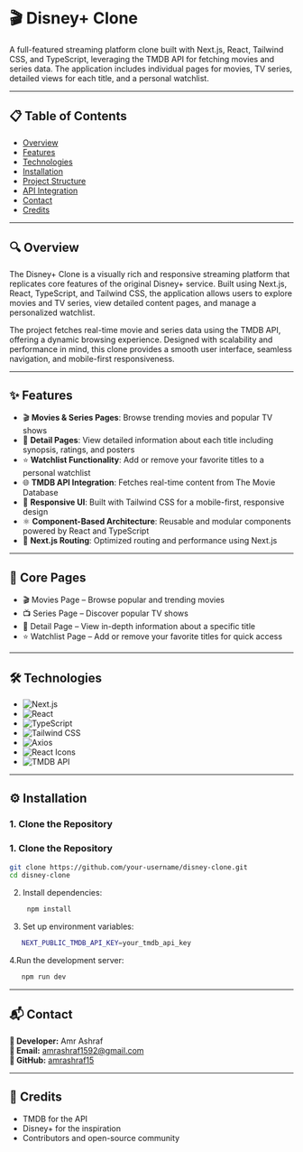 # 🎬 Disney+ Clone
A full-featured streaming platform clone built with Next.js, React, Tailwind CSS, and TypeScript, leveraging the TMDB API for fetching movies and series data. The application includes individual pages for movies, TV series, detailed views for each title, and a personal watchlist.

---
## 📋 Table of Contents
- [Overview](#-overview)
- [Features](#-features)
- [Technologies](#-technologies)
- [Installation](#-installation)
- [Project Structure](#-ProjectStructure)
- [API Integration](#-APIIntegration)
- [Contact](#-contact)
-  [Credits](#-credits)


---
## 🔍 Overview
The Disney+ Clone is a visually rich and responsive streaming platform that replicates core features of the original Disney+ service. Built using Next.js, React, TypeScript, and Tailwind CSS, the application allows users to explore movies and TV series, view detailed content pages, and manage a personalized watchlist.

The project fetches real-time movie and series data using the TMDB API, offering a dynamic browsing experience. Designed with scalability and performance in mind, this clone provides a smooth user interface, seamless navigation, and mobile-first responsiveness.


---
## ✨ Features

- 🎬 **Movies & Series Pages**: Browse trending movies and popular TV shows  
- 📄 **Detail Pages**: View detailed information about each title including synopsis, ratings, and posters  
- ⭐ **Watchlist Functionality**: Add or remove your favorite titles to a personal watchlist  
- 🌐 **TMDB API Integration**: Fetches real-time content from The Movie Database  
- 🎨 **Responsive UI**: Built with Tailwind CSS for a mobile-first, responsive design  
- ⚛️ **Component-Based Architecture**: Reusable and modular components powered by React and TypeScript  
- 🚀 **Next.js Routing**: Optimized routing and performance using Next.js  


---
## 🧩 Core Pages
- 🎬 Movies Page – Browse popular and trending movies
- 📺 Series Page – Discover popular TV shows
- 📄 Detail Page – View in-depth information about a specific title
- ⭐ Watchlist Page – Add or remove your favorite titles for quick access

---
## 🛠 Technologies
- ![Next.js](https://img.shields.io/badge/Next.js-000000?style=for-the-badge&logo=nextdotjs&logoColor=white)  
- ![React](https://img.shields.io/badge/React-20232A?style=for-the-badge&logo=react&logoColor=61DAFB)  
- ![TypeScript](https://img.shields.io/badge/TypeScript-3178C6?style=for-the-badge&logo=typescript&logoColor=white)  
- ![Tailwind CSS](https://img.shields.io/badge/Tailwind_CSS-38B2AC?style=for-the-badge&logo=tailwind-css&logoColor=white)  
- ![Axios](https://img.shields.io/badge/Axios-5A29E4?style=for-the-badge&logo=axios&logoColor=white)  
- ![React Icons](https://img.shields.io/badge/React_Icons-61DAFB?style=for-the-badge&logo=react&logoColor=white)  
- ![TMDB API](https://img.shields.io/badge/TMDB_API-01B4E4?style=for-the-badge&logo=themoviedatabase&logoColor=white)

---
## ⚙️ Installation

### 1. Clone the Repository  
### 1. Clone the Repository
   ```sh
   git clone https://github.com/your-username/disney-clone.git
   cd disney-clone
   ```
2. Install dependencies:
   ```sh
    npm install
   ```
3. Set up environment variables:
  ```sh
     NEXT_PUBLIC_TMDB_API_KEY=your_tmdb_api_key
   ```
4.Run the development server:
  ```sh
     npm run dev
   ```

---

## 📬 Contact

**👤 Developer:** Amr Ashraf  
**📧 Email:** [amrashraf1592@gmail.com](mailto:amrashraf1592@gmail.com)  
**🐙 GitHub:** [amrashraf15](https://github.com/amrashraf15)

---
## 🙏 Credits
- TMDB for the API
- Disney+ for the inspiration
- Contributors and open-source community


